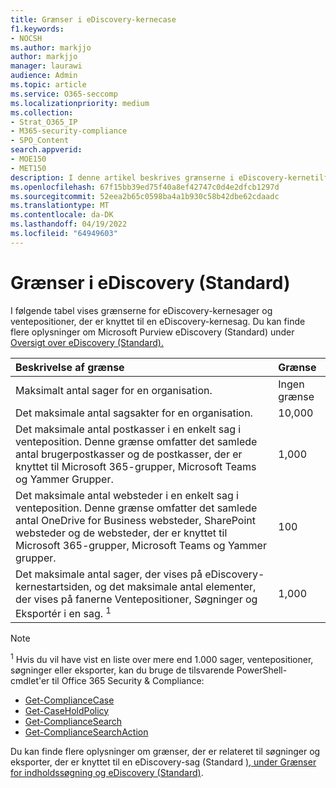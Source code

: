 ```yaml
---
title: Grænser i eDiscovery-kernecase
f1.keywords:
- NOCSH
ms.author: markjjo
author: markjjo
manager: laurawi
audience: Admin
ms.topic: article
ms.service: O365-seccomp
ms.localizationpriority: medium
ms.collection:
- Strat_O365_IP
- M365-security-compliance
- SPO_Content
search.appverid:
- MOE150
- MET150
description: I denne artikel beskrives grænserne i eDiscovery-kernetilfælde i Microsoft 365.
ms.openlocfilehash: 67f15bb39ed75f40a8ef42747c0d4e2dfcb1297d
ms.sourcegitcommit: 52eea2b65c0598ba4a1b930c58b42dbe62cdaadc
ms.translationtype: MT
ms.contentlocale: da-DK
ms.lasthandoff: 04/19/2022
ms.locfileid: "64949603"
---
```

# <a name="limits-in-ediscovery-standard"></a>Grænser i eDiscovery (Standard)

I følgende tabel vises grænserne for eDiscovery-kernesager og ventepositioner, der er knyttet til en eDiscovery-kernesag. Du kan finde flere oplysninger om Microsoft Purview eDiscovery (Standard) under [Oversigt over eDiscovery (Standard).](./get-started-core-ediscovery.md)
    
  | Beskrivelse af grænse | Grænse |
  |:-----|:-----|
  |Maksimalt antal sager for en organisation.  <br/> |Ingen grænse  <br/> |
  |Det maksimale antal sagsakter for en organisation.  <br/> |10,000  <br/> |
  |Det maksimale antal postkasser i en enkelt sag i venteposition. Denne grænse omfatter det samlede antal brugerpostkasser og de postkasser, der er knyttet til Microsoft 365-grupper, Microsoft Teams og Yammer Grupper.  <br/> |1,000  <br/> |
  |Det maksimale antal websteder i en enkelt sag i venteposition. Denne grænse omfatter det samlede antal OneDrive for Business websteder, SharePoint websteder og de websteder, der er knyttet til Microsoft 365-grupper, Microsoft Teams og Yammer grupper.  <br/> |100  <br/> |
  |Det maksimale antal sager, der vises på eDiscovery-kernestartsiden, og det maksimale antal elementer, der vises på fanerne Ventepositioner, Søgninger og Eksportér i en sag. <sup>1</sup> |1,000|

   > [!NOTE]
   > <sup>1</sup> Hvis du vil have vist en liste over mere end 1.000 sager, ventepositioner, søgninger eller eksporter, kan du bruge de tilsvarende PowerShell-cmdlet'er til Office 365 Security & Compliance:
   > 
   > - [Get-ComplianceCase](/powershell/module/exchange/get-compliancecase)
   > - [Get-CaseHoldPolicy](/powershell/module/exchange/get-caseholdpolicy)
   > - [Get-ComplianceSearch](/powershell/module/exchange/get-compliancesearch)
   > - [Get-ComplianceSearchAction](/powershell/module/exchange/get-compliancesearchaction)

Du kan finde flere oplysninger om grænser, der er relateret til søgninger og eksporter, der er knyttet til en eDiscovery-sag (Standard [), under Grænser for indholdssøgning og eDiscovery (Standard)](limits-for-content-search.md).
